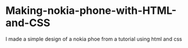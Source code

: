 # Making-nokia-phone-with-HTML-and-CSS

I made a simple design of a nokia phoe from a tutorial using html and css
